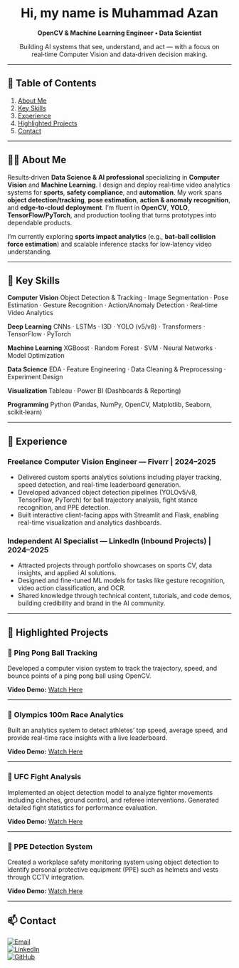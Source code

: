 <div align="center">

# Hi, my name is **Muhammad Azan**

**OpenCV & Machine Learning Engineer • Data Scientist**

Building AI systems that see, understand, and act — with a focus on real‑time Computer Vision and data‑driven decision making.

</div>

---

## 🧭 Table of Contents

1. [About Me](#-about-me)
2. [Key Skills](#-key-skills)
3. [Experience](#-experience)
4. [Highlighted Projects](#-highlighted-projects)
5. [Contact](#-contact)

---

## 👨‍💻 About Me

Results‑driven **Data Science & AI professional** specializing in **Computer Vision** and **Machine Learning**. I design and deploy real‑time video analytics systems for **sports**, **safety compliance**, and **automation**. My work spans **object detection/tracking**, **pose estimation**, **action & anomaly recognition**, and **edge‑to‑cloud deployment**. I’m fluent in **OpenCV**, **YOLO**, **TensorFlow/PyTorch**, and production tooling that turns prototypes into dependable products.

I’m currently exploring **sports impact analytics** (e.g., **bat–ball collision force estimation**) and scalable inference stacks for low‑latency video understanding.

---

## 🧰 Key Skills

**Computer Vision**
Object Detection & Tracking · Image Segmentation · Pose Estimation · Gesture Recognition · Action/Anomaly Detection · Real‑time Video Analytics

**Deep Learning**
CNNs · LSTMs · I3D · YOLO (v5/v8) · Transformers · TensorFlow · PyTorch

**Machine Learning**
XGBoost · Random Forest · SVM · Neural Networks · Model Optimization

**Data Science**
EDA · Feature Engineering · Data Cleaning & Preprocessing · Experiment Design

**Visualization**
Tableau · Power BI (Dashboards & Reporting)

**Programming**
Python (Pandas, NumPy, OpenCV, Matplotlib, Seaborn, scikit‑learn)

---

## 💼 Experience  

### Freelance Computer Vision Engineer — Fiverr | 2024–2025  
- Delivered custom sports analytics solutions including player tracking, speed detection, and real-time leaderboard generation.  
- Developed advanced object detection pipelines (YOLOv5/v8, TensorFlow, PyTorch) for ball trajectory analysis, fight stance recognition, and PPE detection.  
- Built interactive client-facing apps with Streamlit and Flask, enabling real-time visualization and analytics dashboards.  

### Independent AI Specialist — LinkedIn (Inbound Projects) | 2024–2025  
- Attracted projects through portfolio showcases on sports CV, data insights, and applied AI solutions.  
- Designed and fine-tuned ML models for tasks like gesture recognition, video action classification, and OCR.  
- Shared knowledge through technical content, tutorials, and code demos, building credibility and brand in the AI community.  

---

## 🚀 Highlighted Projects


### 🏓 Ping Pong Ball Tracking  
Developed a computer vision system to track the trajectory, speed, and bounce points of a ping pong ball using OpenCV.  

**Video Demo:** [Watch Here](https://drive.google.com/file/d/1z-exIh4Dj9MBZ5QV15QjsypEUfh5RW1x/view?usp=drive_link)  

---

### 🏃 Olympics 100m Race Analytics  
Built an analytics system to detect athletes’ top speed, average speed, and provide real-time race insights with a live leaderboard.  

**Video Demo:** [Watch Here](https://drive.google.com/file/d/1peLBLoohT_7dMPcye7GBO1kJ-nbVwHpG/view?usp=drive_link)  

---

### 🥊 UFC Fight Analysis  
Implemented an object detection model to analyze fighter movements including clinches, ground control, and referee interventions. Generated detailed fight statistics for performance evaluation.  

**Video Demo:** [Watch Here](https://drive.google.com/file/d/1KBWEk5jjnAYQXwHL9puFyeMZcQYImACm/view?usp=drive_link)  

---

### 🦺 PPE Detection System  
Created a workplace safety monitoring system using object detection to identify personal protective equipment (PPE) such as helmets and vests through CCTV integration.  

**Video Demo:** [Watch Here](https://drive.google.com/file/d/19VFgsLF7kMijtJbk_33Noj7DH71CmnKu/view?usp=drive_link)
  
---

## 📫 Contact  

[![Email](https://img.shields.io/badge/Email-azanvisionai%40gmail.com-red?style=for-the-badge&logo=gmail&logoColor=white)](mailto:azanvisionai@gmail.com)  
[![LinkedIn](https://img.shields.io/badge/LinkedIn-Muhammad%20Azan-blue?style=for-the-badge&logo=linkedin&logoColor=white)](https://www.linkedin.com/in/muhammad-azan-44212b303)  
[![GitHub](https://img.shields.io/badge/GitHub-Azankhan2005-black?style=for-the-badge&logo=github&logoColor=white)](https://github.com/Azankhan2005)  



